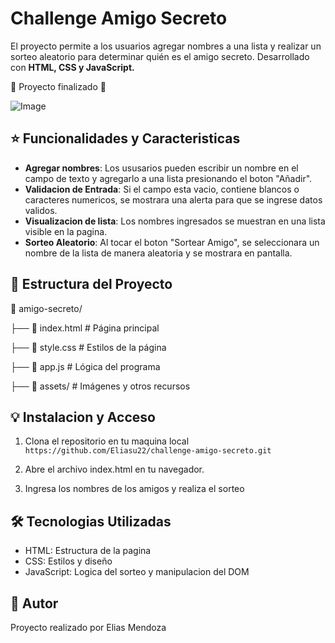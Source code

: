 # Challenge Amigo Secreto

El proyecto permite a los usuarios agregar nombres a una lista y realizar un sorteo aleatorio para determinar quién es el amigo secreto.
Desarrollado con **HTML, CSS y JavaScript.**

:construction: Proyecto finalizado :construction:

![Image](https://github.com/user-attachments/assets/b6d61c69-d8cb-48dc-b059-ef584ba86f82)

## :star: Funcionalidades y Caracteristicas

- **Agregar nombres**: Los ususarios pueden escribir un nombre en el campo de texto y agregarlo a una lista presionando el boton "Añadir".
- **Validacion de Entrada**: Si el campo esta vacio, contiene blancos o caracteres numericos, se mostrara una alerta para que se ingrese datos validos.
- **Visualizacion de lista**: Los nombres ingresados se muestran en una lista visible en la pagina.
- **Sorteo Aleatorio**: Al tocar el boton "Sortear Amigo", se seleccionara un nombre de la lista de manera aleatoria y se mostrara en pantalla.

##  :file_folder: Estructura del Proyecto

📂 amigo-secreto/

├── 📄 index.html  # Página principal

├── 📄 style.css   # Estilos de la página

├── 📄 app.js      # Lógica del programa

├── 📂 assets/     # Imágenes y otros recursos

## :bulb: Instalacion y Acceso

1. Clona el repositorio en tu maquina local ```https://github.com/Eliasu22/challenge-amigo-secreto.git``` 

2. Abre el archivo index.html en tu navegador.

3. Ingresa los nombres de los amigos y realiza el sorteo

## :hammer_and_wrench: Tecnologias Utilizadas

* HTML: Estructura de la pagina
* CSS: Estilos y diseño
* JavaScript: Logica del sorteo y manipulacion del DOM

## :page_facing_up: Autor

Proyecto realizado por Elias Mendoza
